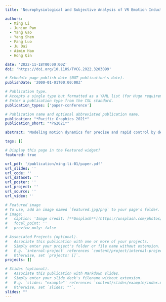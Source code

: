 ```yaml
---
title: 'Neurophysiological and Subjective Analysis of VR Emotion Induction Paradigm'

authors:
  - Ming Li
  - Junjun Pan
  - Yang Gao
  - Yang Shen
  - Fang Luo
  - Ju Dai
  - Aimin Hao
  - Hong Qin

date: '2022-11-18T00:00:00Z'
doi: 'https://doi.org/10.1109/TVCG.2022.3203099'

# Schedule page publish date (NOT publication's date).
publishDate: '2000-01-01T00:00:00Z'

# Publication type.
# Accepts a single type but formatted as a YAML list (for Hugo requirements).
# Enter a publication type from the CSL standard.
publication_types: ['paper-conference']

# Publication name and optional abbreviated publication name.
publication: "*Pacific Graphics 2021*"
publication_short: "*PG2021*"

abstract: "Modeling motion dynamics for precise and rapid control by deterministic data-driven models is challenging due to the natural randomness of human motion. To address it, we propose a novel framework for continuous motion control by probabilistic latent variable models. The control is implemented by recurrently querying between historical and target motion states rather than exact motion data. Our model takes a conditional encoder-decoder form in two stages. Firstly, we utilize Gaussian Process Latent Variable Model (GPLVM) to project motion poses to a compact latent manifold. Motion states could be clearly recognized by analyzing on the manifold, such as walking phase and forwarding velocity. Secondly, taking manifold as prior, a Recurrent Neural Network (RNN) encoder makes temporal latent prediction from the previous and control states. An attention module then morphs the prediction by measuring latent similarities to control states and predicted states, thus dynamically preserving contextual consistency. In the end, the GP decoder reconstructs motion states back to motion frames. Experiments on walking datasets show that our model is able to maintain motion states autoregressively while performing rapid and smooth transitions for the control."

tags: []

# Display this page in the Featured widget?
featured: true

url_pdf: '/publication/ming-li-01/paper.pdf'
url_slides: ''
url_code: ''
url_dataset: ''
url_poster: ''
url_project: ''
url_source: ''
url_video: ''

# Featured image
# To use, add an image named `featured.jpg/png` to your page's folder.
# image:
#   caption: 'Image credit: [**Unsplash**](https://unsplash.com/photos/pLCdAaMFLTE)'
#   focal_point: ''
#   preview_only: false

# Associated Projects (optional).
#   Associate this publication with one or more of your projects.
#   Simply enter your project's folder or file name without extension.
#   E.g. `internal-project` references `content/project/internal-project/index.md`.
#   Otherwise, set `projects: []`.
projects: []

# Slides (optional).
#   Associate this publication with Markdown slides.
#   Simply enter your slide deck's filename without extension.
#   E.g. `slides: "example"` references `content/slides/example/index.md`.
#   Otherwise, set `slides: ""`.
slides: ""
---
```

